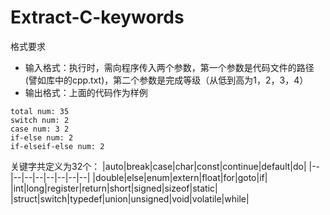 # Extract-C-keywords
格式要求
- 输入格式：执行时，需向程序传入两个参数，第一个参数是代码文件的路径(譬如库中的cpp.txt)，第二个参数是完成等级（从低到高为1，2，3，4）
- 输出格式：上面的代码作为样例
```
total num: 35
switch num: 2
case num: 3 2
if-else num: 2
if-elseif-else num: 2
```
关键字共定义为32个：
|auto|break|case|char|const|continue|default|do|
|--|--|--|--|--|--|--|--|
|double|else|enum|extern|float|for|goto|if|
|int|long|register|return|short|signed|sizeof|static|
|struct|switch|typedef|union|unsigned|void|volatile|while|
